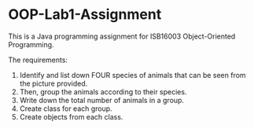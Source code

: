 # OOP-Lab1-Assignment
This is a Java programming assignment for ISB16003 Object-Oriented Programming.

The requirements:
1. Identify and list down FOUR species of animals that can be seen from the picture provided.
2. Then, group the animals according to their species.
3. Write down the total number of animals in a group.
4. Create class for each group.
5. Create objects from each class.
